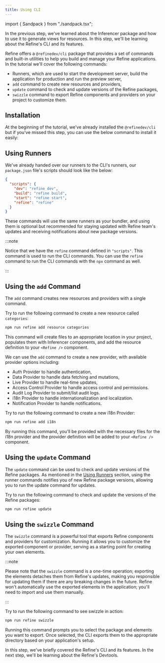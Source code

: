 ```yaml
---
title: Using CLI
---
```


import { Sandpack } from "./sandpack.tsx";

<Sandpack>

In the previous step, we've learned about the Inferencer package and how to use it to generate views for resources. In this step, we'll be learning about the Refine's CLI and its features.

Refine offers a `@refinedev/cli` package that provides a set of commands and built-in utilities to help you build and manage your Refine applications. In the tutorial we'll cover the following commands:

- Runners, which are used to start the development server, build the application for production and run the preview server,
- `add` command to create new resources and providers,
- `update` command to check and update versions of the Refine packages,
- `swizzle` command to export Refine components and providers on your project to customize them.

## Installation

At the beginning of the tutorial, we've already installed the `@refinedev/cli` but if you've missed this step, you can use the below command to install it easily:

<InstallPackagesCommand args="@refinedev/cli" />

## Using Runners

We've already handed over our runners to the CLI's runners, our `package.json` file's scripts should look like the below:

```json title="package.json"
{
  "scripts": {
    "dev": "refine dev",
    "build": "refine build",
    "start": "refine start",
    "refine": "refine"
  }
}
```

These commands will use the same runners as your bundler, and using them is optional but recommended for staying updated with Refine team's updates and receiving notifications about new package versions.

:::note

Notice that we have the `refine` command defined in `"scripts"`. This command is used to run the CLI commands. You can use the `refine` command to run the CLI commands with the `npx` command as well.

:::

## Using the `add` Command

The `add` command creates new resources and providers with a single command.

Try to run the following command to create a new resource called `categories`:

```sh
npm run refine add resource categories
```

This command will create files to an appropriate location in your project, populates them with Inferencer components, and add the resource definition to your `<Refine />` component.

We can use the `add` command to create a new provider, with available provider options including:

- Auth Provider to handle authentication,
- Data Provider to handle data fetching and mutations,
- Live Provider to handle real-time updates,
- Access Control Provider to handle access control and permissions.
- Audit Log Provider to submit/list audit logs.
- i18n Provider to handle internationalization and localization.
- Notification Provider to handle notifications.

Try to run the following command to create a new i18n Provider:

```sh
npm run refine add i18n
```

By running this command, you'll be provided with the necessary files for the i18n provider and the provider definition will be added to your `<Refine />` component.

## Using the `update` Command

The `update` command can be used to check and update versions of the Refine packages. As mentioned in the [Using Runners](#using-runners) section, using the runner commands notifies you of new Refine package versions, allowing you to run the update command for updates.

Try to run the following command to check and update the versions of the Refine packages:

```sh
npm run refine update
```

## Using the `swizzle` Command

The `swizzle` command is a powerful tool that exports Refine components and providers for customization. Running it allows you to customize the exported component or provider, serving as a starting point for creating your own elements.

:::note

Please note that the `swizzle` command is a one-time operation; exporting the elements detaches them from Refine's updates, making you responsible for updating them if there are any breaking changes in the future. Refine won't automatically use the exported elements in the application; you'll need to import and use them manually.

:::

Try to run the following command to see swizzle in action:

```sh
npm run refine swizzle
```

Running this command prompts you to select the package and elements you want to export. Once selected, the CLI exports them to the appropriate directory based on your application's setup.

In this step, we've briefly covered the Refine's CLI and its features. In the next step, we'll be learning about the Refine's Devtools.

</Sandpack>
